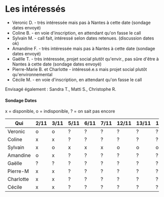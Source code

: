 # Les intéressés

- Veronic D. - très intéressée mais pas à Nantes à cette date (sondage dates envoyé)
- Coline B. - en voie d'inscription, en attendant qu'on fasse le call
- Sylvain M. - call fait, intéressé selon dates retenues. (discussion dates ok)
- Amandine F. - très intéressée mais pas à Nantes à cette date (sondage dates envoyé)
- Gaëlle T. - très intéressée, projet social plutôt qu'envir., pas sûre d'être à Nantes à cette date (sondage dates envoyé)
- Pierre-Marie B. et Charlotte - intéressé.e.s mais projet social plutôt qu'environnemental
- Cécile M. - en voie d'inscription, en attendant qu'on fasse le call

Envisagé également : Sandra T., Matti S., Christophe R.

#### Sondage Dates

x = disponible, o = indisponible, ? = on sait pas encore

| Qui      | 2/11 | 3/11 | 5/11 | 6/11 | 7/11 | 12/11 | 13/11 | 14/11 | 15/11 |
|----------|------|------|------|------|------|-------|-------|-------|-------|
| Veronic  | o    | o    | ?    | ?    | ?    |  ?    |  ?    |  ?    |  ?    |
| Coline   | x    | x    | ?    | ?    | ?    |  ?    |  ?    |  ?    |  ?    |
| Sylvain  | x    | o    | x    | x    | x    |  o    |  o    |  o    |  o    |
| Amandine | o    | x    | ?    | ?    | ?    |  ?    |  ?    |  ?    |  ?    |
| Gaëlle   | ?    | ?    | ?    | ?    | ?    |  ?    |  ?    |  ?    |  ?    |
| Pierre-M | x    | x    | ?    | ?    | ?    |  ?    |  ?    |  ?    |  ?    |
| Charlotte| x    | x    | ?    | ?    | ?    |  ?    |  ?    |  ?    |  ?    |
| Cécile   | x    | x    | ?    | ?    | ?    |  ?    |  ?    |  ?    |  ?    |
